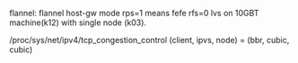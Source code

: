flannel: flannel host-gw mode 
rps=1 means fefe
rfs=0
lvs on 10GBT machine(k12) with single node (k03).

/proc/sys/net/ipv4/tcp_congestion_control
        (client, ipvs, node) = (bbr, cubic, cubic)
 

